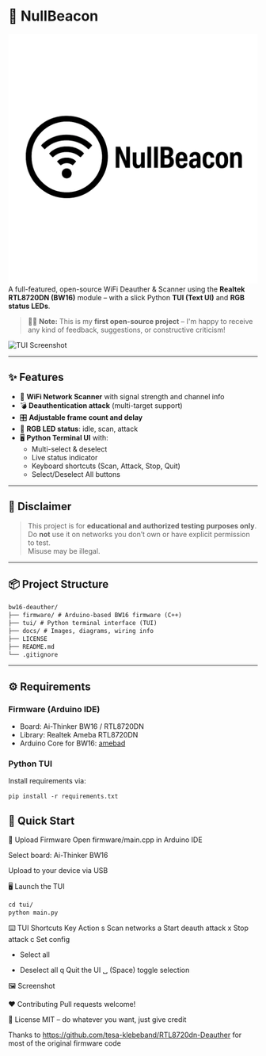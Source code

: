 # 🚨 NullBeacon
![Logo](docs/Logo.png)
A full-featured, open-source WiFi Deauther & Scanner using the **Realtek RTL8720DN (BW16)** module – with a slick Python **TUI (Text UI)** and **RGB status LEDs**.

> 🧑‍💻 **Note:** This is my **first open-source project** – I'm happy to receive any kind of feedback, suggestions, or constructive criticism!

![TUI Screenshot](docs/screenshot.png)

---

## ✨ Features

- 🔎 **WiFi Network Scanner** with signal strength and channel info
- 💣 **Deauthentication attack** (multi-target support)
- 🎛 **Adjustable frame count and delay**
- 🌈 **RGB LED status**: idle, scan, attack
- 🖥 **Python Terminal UI** with:
  - Multi-select & deselect
  - Live status indicator
  - Keyboard shortcuts (Scan, Attack, Stop, Quit)
  - Select/Deselect All buttons

---

## 🧠 Disclaimer

> This project is for **educational and authorized testing purposes only**.  
> Do **not** use it on networks you don’t own or have explicit permission to test.  
> Misuse may be illegal.

---

## 📦 Project Structure
```
bw16-deauther/
├── firmware/ # Arduino-based BW16 firmware (C++)
├── tui/ # Python terminal interface (TUI)
├── docs/ # Images, diagrams, wiring info
├── LICENSE
├── README.md
└── .gitignore
```
---

## ⚙️ Requirements

### Firmware (Arduino IDE)

- Board: Ai-Thinker BW16 / RTL8720DN
- Library: Realtek Ameba RTL8720DN
- Arduino Core for BW16: [amebad](https://github.com/ambiot/ambd_arduino)

### Python TUI

Install requirements via:

```
pip install -r requirements.txt
```
## 🚀 Quick Start

📡 Upload Firmware
Open firmware/main.cpp in Arduino IDE

Select board: Ai-Thinker BW16

Upload to your device via USB

🖥 Launch the TUI
```
cd tui/
python main.py
```
⌨️ TUI Shortcuts
Key	Action
s	Scan networks
a	Start deauth attack
x	Stop attack
c	Set config
+	Select all
-	Deselect all
q	Quit the UI
␣	(Space) toggle selection

🖼 Screenshot

❤️ Contributing
Pull requests welcome!

📝 License
MIT – do whatever you want, just give credit

Thanks to https://github.com/tesa-klebeband/RTL8720dn-Deauther  for most of the original firmware code